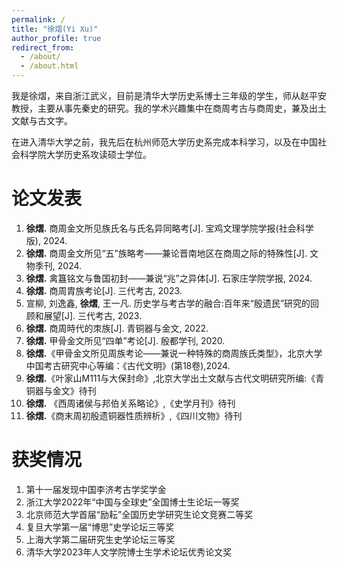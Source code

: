 ```yaml
---
permalink: /
title: "徐熠(Yi Xu)"
author_profile: true
redirect_from: 
  - /about/
  - /about.html
---
```

我是徐熠，来自浙江武义，目前是清华大学历史系博士三年级的学生，师从赵平安教授，主要从事先秦史的研究。我的学术兴趣集中在商周考古与商周史，兼及出土文献与古文字。

在进入清华大学之前，我先后在杭州师范大学历史系完成本科学习，以及在中国社会科学院大学历史系攻读硕士学位。

论文发表
======
1. **徐熠.** 商周金文所见族氏名与氏名异同略考[J]. 宝鸡文理学院学报(社会科学版), 2024.
2. **徐熠.** 商周金文所见“五”族略考——兼论晋南地区在商周之际的特殊性[J]. 文物季刊, 2024.
3. **徐熠.** 禽簋铭文与鲁国初封——兼说“兆”之异体[J]. 石家庄学院学报, 2024.
4. **徐熠.** 商周胄族考论[J]. 三代考古, 2023.
5. 宣柳, 刘逸鑫, **徐熠**, 王一凡. 历史学与考古学的融合:百年来“殷遗民”研究的回顾和展望[J]. 三代考古, 2023.
6. **徐熠.** 商周時代的朿族[J]. 青铜器与金文, 2022.
7. **徐熠.** 甲骨金文所见“四单”考论[J]. 殷都学刊, 2020.
8. **徐熠.**《甲骨金文所见周族考论——兼说一种特殊的商周族氏类型》，北京大学中国考古研究中心等编：《古代文明》(第18卷),2024.
9. **徐熠.**《叶家山M111与大保封命》,北京大学出土文献与古代文明研究所编:《青铜器与金文》待刊
10. **徐熠.** 《西周诸侯与邦伯关系略论》,《史学月刊》待刊
11. **徐熠.**《商末周初殷遗铜器性质辨析》,《四川文物》待刊

获奖情况
======
1. 第十一届发现中国李济考古学奖学金
2. 浙江大学2022年“中国与全球史”全国博士生论坛一等奖
3. 北京师范大学首届“励耘”全国历史学研究生论文竞赛二等奖
4. 复旦大学第一届“博思”史学论坛三等奖
5. 上海大学第二届研究生史学论坛三等奖
6. 清华大学2023年人文学院博士生学术论坛优秀论文奖
